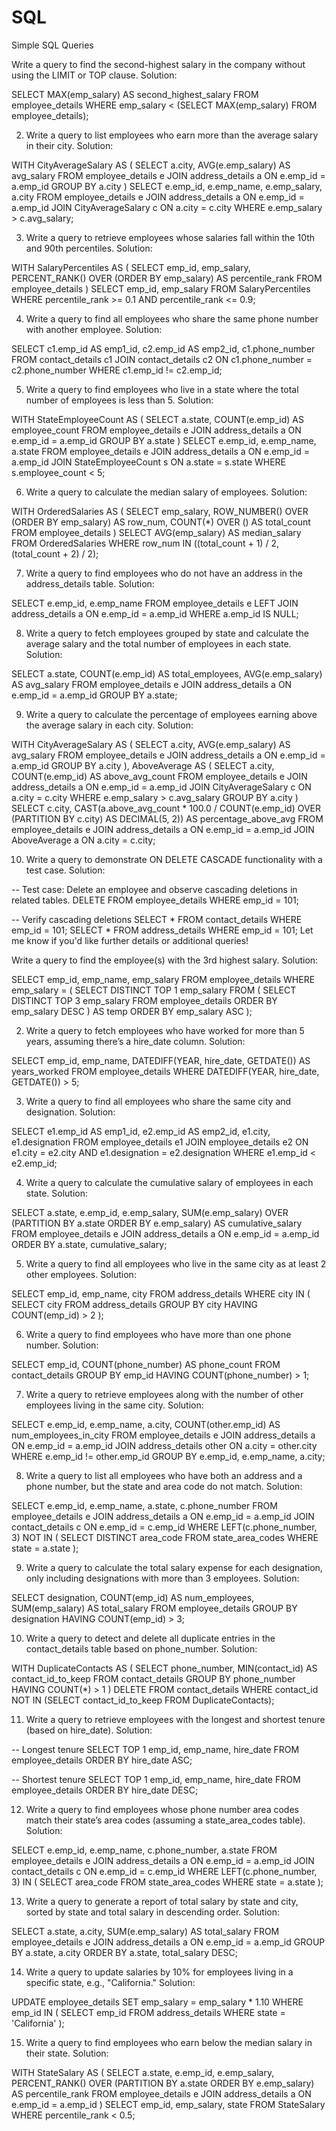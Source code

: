 # SQL
Simple SQL Queries


Write a query to find the second-highest salary in the company without using the LIMIT or TOP clause.
Solution:

SELECT MAX(emp_salary) AS second_highest_salary
FROM employee_details
WHERE emp_salary < (SELECT MAX(emp_salary) FROM employee_details);

2. Write a query to list employees who earn more than the average salary in their city.
Solution:

WITH CityAverageSalary AS (
    SELECT 
        a.city, 
        AVG(e.emp_salary) AS avg_salary
    FROM 
        employee_details e
    JOIN 
        address_details a ON e.emp_id = a.emp_id
    GROUP BY 
        a.city
)
SELECT 
    e.emp_id, 
    e.emp_name, 
    e.emp_salary, 
    a.city
FROM 
    employee_details e
JOIN 
    address_details a ON e.emp_id = a.emp_id
JOIN 
    CityAverageSalary c ON a.city = c.city
WHERE 
    e.emp_salary > c.avg_salary;
    
3. Write a query to retrieve employees whose salaries fall within the 10th and 90th percentiles.
Solution:

WITH SalaryPercentiles AS (
    SELECT 
        emp_id, 
        emp_salary, 
        PERCENT_RANK() OVER (ORDER BY emp_salary) AS percentile_rank
    FROM 
        employee_details
)
SELECT 
    emp_id, 
    emp_salary
FROM 
    SalaryPercentiles
WHERE 
    percentile_rank >= 0.1 AND percentile_rank <= 0.9;
    
4. Write a query to find all employees who share the same phone number with another employee.
Solution:

SELECT 
    c1.emp_id AS emp1_id, 
    c2.emp_id AS emp2_id, 
    c1.phone_number
FROM 
    contact_details c1
JOIN 
    contact_details c2 ON c1.phone_number = c2.phone_number
WHERE 
    c1.emp_id != c2.emp_id;
    
5. Write a query to find employees who live in a state where the total number of employees is less than 5.
Solution:

WITH StateEmployeeCount AS (
    SELECT 
        a.state, 
        COUNT(e.emp_id) AS employee_count
    FROM 
        employee_details e
    JOIN 
        address_details a ON e.emp_id = a.emp_id
    GROUP BY 
        a.state
)
SELECT 
    e.emp_id, 
    e.emp_name, 
    a.state
FROM 
    employee_details e
JOIN 
    address_details a ON e.emp_id = a.emp_id
JOIN 
    StateEmployeeCount s ON a.state = s.state
WHERE 
    s.employee_count < 5;
    
6. Write a query to calculate the median salary of employees.
Solution:

WITH OrderedSalaries AS (
    SELECT 
        emp_salary, 
        ROW_NUMBER() OVER (ORDER BY emp_salary) AS row_num, 
        COUNT(*) OVER () AS total_count
    FROM 
        employee_details
)
SELECT 
    AVG(emp_salary) AS median_salary
FROM 
    OrderedSalaries
WHERE 
    row_num IN ((total_count + 1) / 2, (total_count + 2) / 2);
    
7. Write a query to find employees who do not have an address in the address_details table.
Solution:

SELECT 
    e.emp_id, 
    e.emp_name
FROM 
    employee_details e
LEFT JOIN 
    address_details a ON e.emp_id = a.emp_id
WHERE 
    a.emp_id IS NULL;
    
8. Write a query to fetch employees grouped by state and calculate the average salary and the total number of employees in each state.
Solution:

SELECT 
    a.state, 
    COUNT(e.emp_id) AS total_employees, 
    AVG(e.emp_salary) AS avg_salary
FROM 
    employee_details e
JOIN 
    address_details a ON e.emp_id = a.emp_id
GROUP BY 
    a.state;
    
9. Write a query to calculate the percentage of employees earning above the average salary in each city.
Solution:

WITH CityAverageSalary AS (
    SELECT 
        a.city, 
        AVG(e.emp_salary) AS avg_salary
    FROM 
        employee_details e
    JOIN 
        address_details a ON e.emp_id = a.emp_id
    GROUP BY 
        a.city
),
AboveAverage AS (
    SELECT 
        a.city, 
        COUNT(e.emp_id) AS above_avg_count
    FROM 
        employee_details e
    JOIN 
        address_details a ON e.emp_id = a.emp_id
    JOIN 
        CityAverageSalary c ON a.city = c.city
    WHERE 
        e.emp_salary > c.avg_salary
    GROUP BY 
        a.city
)
SELECT 
    c.city, 
    CAST(a.above_avg_count * 100.0 / COUNT(e.emp_id) OVER (PARTITION BY c.city) AS DECIMAL(5, 2)) AS percentage_above_avg
FROM 
    employee_details e
JOIN 
    address_details a ON e.emp_id = a.emp_id
JOIN 
    AboveAverage a ON a.city = c.city;
    
10. Write a query to demonstrate ON DELETE CASCADE functionality with a test case.
Solution:

-- Test case: Delete an employee and observe cascading deletions in related tables.
DELETE FROM employee_details WHERE emp_id = 101;

-- Verify cascading deletions
SELECT * FROM contact_details WHERE emp_id = 101;
SELECT * FROM address_details WHERE emp_id = 101;
Let me know if you'd like further details or additional queries!

Write a query to find the employee(s) with the 3rd highest salary.
Solution:

SELECT emp_id, emp_name, emp_salary
FROM employee_details
WHERE emp_salary = (
    SELECT DISTINCT TOP 1 emp_salary
    FROM (
        SELECT DISTINCT TOP 3 emp_salary 
        FROM employee_details 
        ORDER BY emp_salary DESC
    ) AS temp
    ORDER BY emp_salary ASC
);

2. Write a query to fetch employees who have worked for more
than 5 years, assuming there’s a hire_date column.
Solution:

SELECT emp_id, emp_name, DATEDIFF(YEAR, hire_date, GETDATE()) AS years_worked
FROM employee_details
WHERE DATEDIFF(YEAR, hire_date, GETDATE()) > 5;

3. Write a query to find all employees who share the same city and designation.
Solution:

SELECT e1.emp_id AS emp1_id, e2.emp_id AS emp2_id, e1.city, e1.designation
FROM employee_details e1
JOIN employee_details e2 ON e1.city = e2.city AND e1.designation = e2.designation
WHERE e1.emp_id < e2.emp_id;

4. Write a query to calculate the cumulative salary of employees in each state.
Solution:

SELECT a.state, e.emp_id, e.emp_salary, 
       SUM(e.emp_salary) OVER (PARTITION BY a.state ORDER BY e.emp_salary) AS cumulative_salary
FROM employee_details e
JOIN address_details a ON e.emp_id = a.emp_id
ORDER BY a.state, cumulative_salary;

5. Write a query to find all employees who live in the same city as at least 2 other employees.
Solution:

SELECT emp_id, emp_name, city
FROM address_details
WHERE city IN (
    SELECT city
    FROM address_details
    GROUP BY city
    HAVING COUNT(emp_id) > 2
);

6. Write a query to find employees who have more than one phone number.
Solution:

SELECT emp_id, COUNT(phone_number) AS phone_count
FROM contact_details
GROUP BY emp_id
HAVING COUNT(phone_number) > 1;

7. Write a query to retrieve employees along with the number of other employees living in the same city.
Solution:

SELECT e.emp_id, e.emp_name, a.city, COUNT(other.emp_id) AS num_employees_in_city
FROM employee_details e
JOIN address_details a ON e.emp_id = a.emp_id
JOIN address_details other ON a.city = other.city
WHERE e.emp_id != other.emp_id
GROUP BY e.emp_id, e.emp_name, a.city;

8. Write a query to list all employees who have both an address and a phone number, but the state and area code do not match.
Solution:

SELECT e.emp_id, e.emp_name, a.state, c.phone_number
FROM employee_details e
JOIN address_details a ON e.emp_id = a.emp_id
JOIN contact_details c ON e.emp_id = c.emp_id
WHERE LEFT(c.phone_number, 3) NOT IN (
    SELECT DISTINCT area_code
    FROM state_area_codes
    WHERE state = a.state
);

9. Write a query to calculate the total salary expense for each designation, only including designations with more than 3 employees.
Solution:

SELECT designation, COUNT(emp_id) AS num_employees, SUM(emp_salary) AS total_salary
FROM employee_details
GROUP BY designation
HAVING COUNT(emp_id) > 3;

10. Write a query to detect and delete all duplicate entries in the contact_details table based on phone_number.
Solution:

WITH DuplicateContacts AS (
    SELECT phone_number, MIN(contact_id) AS contact_id_to_keep
    FROM contact_details
    GROUP BY phone_number
    HAVING COUNT(*) > 1
)
DELETE FROM contact_details
WHERE contact_id NOT IN (SELECT contact_id_to_keep FROM DuplicateContacts);

11. Write a query to retrieve employees with the longest and shortest tenure (based on hire_date).
Solution:

-- Longest tenure
SELECT TOP 1 emp_id, emp_name, hire_date
FROM employee_details
ORDER BY hire_date ASC;

-- Shortest tenure
SELECT TOP 1 emp_id, emp_name, hire_date
FROM employee_details
ORDER BY hire_date DESC;

12. Write a query to find employees whose phone number area codes match their state’s area codes (assuming a state_area_codes table).
Solution:

SELECT e.emp_id, e.emp_name, c.phone_number, a.state
FROM employee_details e
JOIN address_details a ON e.emp_id = a.emp_id
JOIN contact_details c ON e.emp_id = c.emp_id
WHERE LEFT(c.phone_number, 3) IN (
    SELECT area_code
    FROM state_area_codes
    WHERE state = a.state
);

13. Write a query to generate a report of total salary by state and city, sorted by state and total salary in descending order.
Solution:

SELECT a.state, a.city, SUM(e.emp_salary) AS total_salary
FROM employee_details e
JOIN address_details a ON e.emp_id = a.emp_id
GROUP BY a.state, a.city
ORDER BY a.state, total_salary DESC;

14. Write a query to update salaries by 10% for employees living in a specific state, e.g., "California."
Solution:

UPDATE employee_details
SET emp_salary = emp_salary * 1.10
WHERE emp_id IN (
    SELECT emp_id
    FROM address_details
    WHERE state = 'California'
);

15. Write a query to find employees who earn below the median salary in their state.
Solution:

WITH StateSalary AS (
    SELECT 
        a.state, 
        e.emp_id, 
        e.emp_salary,
        PERCENT_RANK() OVER (PARTITION BY a.state ORDER BY e.emp_salary) AS percentile_rank
    FROM 
        employee_details e
    JOIN 
        address_details a ON e.emp_id = a.emp_id
)
SELECT emp_id, emp_salary, state
FROM StateSalary
WHERE percentile_rank < 0.5;
